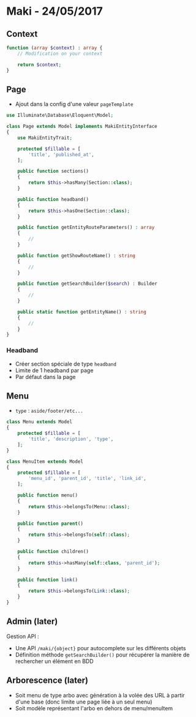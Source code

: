 # Maki - 24/05/2017

## Context

```php
function (array $context) : array {
	// Modification on your context

	return $context;
}
```

## Page

- Ajout dans la config d'une valeur `pageTemplate`

```php
use Illuminate\Database\Eloquent\Model;

class Page extends Model implements MakiEntityInterface
{
    use MakiEntityTrait;

    protected $fillable = [
        'title', 'published_at',
    ];

    public function sections()
    {
        return $this->hasMany(Section::class);
    }

    public function headband()
    {
        return $this->hasOne(Section::class);
    }

    public function getEntityRouteParameters() : array
    {
		//
    }

    public function getShowRouteName() : string
    {
		//
    }

    public function getSearchBuilder($search) : Builder
    {
		//
    }

    public static function getEntityName() : string
    {
		//
    }
}
```

### Headband

- Créer section spéciale de type `headband`
- Limite de 1 headband par page
- Par défaut dans la page

## Menu

- `type` : `aside/footer/etc...`

```php
class Menu extends Model
{
	protected $fillable = [
		'title', 'description', 'type',
	];
}

class MenuItem extends Model
{
	protected $fillable = [
		'menu_id', 'parent_id', 'title', 'link_id',
	];

	public function menu()
	{
		return $this->belongsTo(Menu::class);
	}

	public function parent()
	{
		return $this->belongsTo(self::class);
	}

	public function children()
	{
		return $this->hasMany(self::class, 'parent_id');
	}

	public function link()
	{
		return $this->belongsTo(Link::class);
	}
}
```

## Admin (later)

Gestion API :

- Une API `/maki/{object}` pour autocomplete sur les différents objets
- Définition méthode `getSearchBuilder()` pour récupérer la manière de
	rechercher un élément en BDD

## Arborescence (later)

- Soit menu de type arbo avec génération à la volée des URL à partir d'une base
	(donc limite une page liée à un seul menu)
- Soit modèle représentant l'arbo en dehors de menu/menuItem
